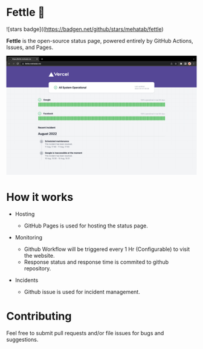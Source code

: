 # Fettle 💟 

!\[stars badge\]((https://badgen.net/github/stars/mehatab/fettle)

**Fettle** is the open-source status page, powered entirely by GitHub Actions, Issues, and Pages.

<img src="./public/ss.png" />


# How it works

- Hosting
    - GitHub Pages is used for hosting the status page.

- Monitoring
    - Github Workflow will be triggered every 1 Hr (Configurable) to visit the website.
    - Response status and response time is commited to github repository.

- Incidents
    - Github issue is used for incident management.

# Contributing
Feel free to submit pull requests and/or file issues for bugs and suggestions.